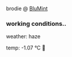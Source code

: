 brodie @ [BluMint](https://www.linkedin.com/company/blumint-io/)

<!--weather_start-->
### working conditions..

weather: haze 

temp: -1.07 °C 🧥

<!--weather_end-->
